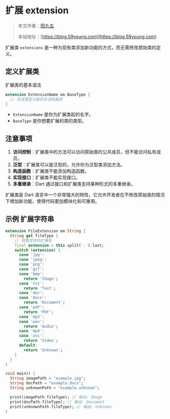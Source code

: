 # 扩展 extension

> 本文作者：[阳九五](https://github.com/CN-YoungYang)
>
> 本站地址：[https://blog.59young.com](https://blog.59young.com)

扩展类 `extensions` 是一种为现有类添加新功能的方式，而无需修改原始类的定义。

## 定义扩展类
扩展类的基本语法
```dart
extension ExtensionName on BaseType {
  // 在这里定义新的方法和属性
}
```
- `ExtensionName` 是你为扩展类起的名字。
- `BaseType` 是你想要扩展的类的类型。

## 注意事项
1. **访问控制**：扩展类中的方法可以访问原始类的公共成员，但不能访问私有成员。
2. **泛型**：扩展类可以是泛型的，允许你为泛型类添加方法。
3. **构造函数**：扩展类不能添加构造函数。
4. **实现接口**：扩展类不能实现接口。
5. **多重继承**：Dart 通过接口和扩展类支持某种形式的多重继承。

扩展类是 Dart 语言中一个非常强大的特性，它允许开发者在不修改原始类的情况下增加新功能，使得代码更加模块化和可重用。

## 示例 扩展字符串
```dart
extension FileExtension on String {
  String get fileType {
    // 获取文件的扩展名
    final extension = this.split('.').last;
    switch (extension) {
      case 'jpg':
      case 'jpeg':
      case 'png':
      case 'gif':
      case 'bmp':
        return 'Image';
      case 'txt':
        return 'Text';
      case 'doc':
      case 'docx':
        return 'Document';
      case 'pdf':
        return 'PDF';
      case 'mp3':
      case 'wav':
        return 'Audio';
      case 'mp4':
      case 'avi':
        return 'Video';
      default:
        return 'Unknown';
    }
  }
}

void main() {
  String imagePath = "example.jpg";
  String docPath = "example.docx";
  String unknownPath = "example.unknown";

  print(imagePath.fileType); // 输出: Image
  print(docPath.fileType); // 输出: Document
  print(unknownPath.fileType); // 输出: Unknown
}
```